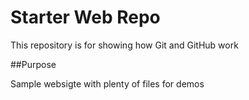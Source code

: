 # Starter Web Repo

This repository is for showing how Git and GitHub work

##Purpose

Sample websigte with plenty of files for demos